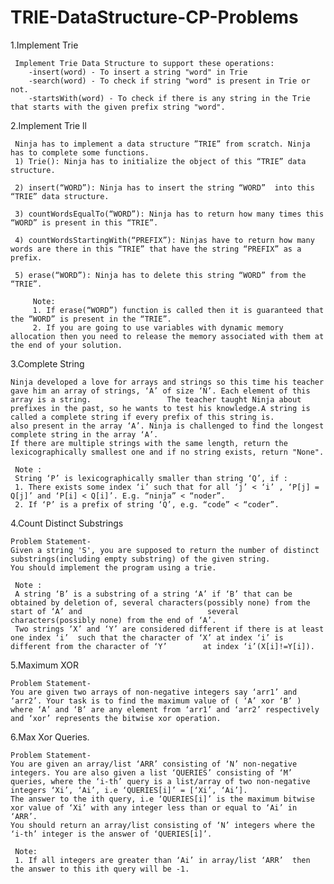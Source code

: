 # TRIE-DataStructure-CP-Problems

1.Implement Trie

     Implement Trie Data Structure to support these operations:
        -insert(word) - To insert a string "word" in Trie
        -search(word) - To check if string "word" is present in Trie or not.
        -startsWith(word) - To check if there is any string in the Trie that starts with the given prefix string "word".
     
     
2.Implement Trie ll

     Ninja has to implement a data structure ”TRIE” from scratch. Ninja has to complete some functions.
     1) Trie(): Ninja has to initialize the object of this “TRIE” data structure.

     2) insert(“WORD”): Ninja has to insert the string “WORD”  into this “TRIE” data structure.

     3) countWordsEqualTo(“WORD”): Ninja has to return how many times this “WORD” is present in this “TRIE”.

     4) countWordsStartingWith(“PREFIX”): Ninjas have to return how many words are there in this “TRIE” that have the string “PREFIX” as a prefix.

     5) erase(“WORD”): Ninja has to delete this string “WORD” from the “TRIE”.
     
         Note:
         1. If erase(“WORD”) function is called then it is guaranteed that the “WORD” is present in the “TRIE”.
         2. If you are going to use variables with dynamic memory allocation then you need to release the memory associated with them at the end of your solution.
         
 3.Complete String
 
    Ninja developed a love for arrays and strings so this time his teacher gave him an array of strings, ‘A’ of size ‘N’. Each element of this array is a string.                 The teacher taught Ninja about prefixes in the past, so he wants to test his knowledge.A string is called a complete string if every prefix of this string is.                also present in the array ‘A’. Ninja is challenged to find the longest complete string in the array ‘A’.
    If there are multiple strings with the same length, return the lexicographically smallest one and if no string exists, return "None".
                    
     Note :
     String ‘P’ is lexicographically smaller than string ‘Q’, if : 
     1. There exists some index ‘i’ such that for all ‘j’ < ‘i’ , ‘P[j] = Q[j]’ and ‘P[i] < Q[i]’. E.g. “ninja” < “noder”.
     2. If ‘P’ is a prefix of string ‘Q’, e.g. “code” < “coder”.
     
4.Count Distinct Substrings

    Problem Statement-
    Given a string 'S', you are supposed to return the number of distinct substrings(including empty substring) of the given string.
    You should implement the program using a trie.
     
     Note :
     A string ‘B’ is a substring of a string ‘A’ if ‘B’ that can be obtained by deletion of, several characters(possibly none) from the start of ‘A’ and                            several characters(possibly none) from the end of ‘A’. 
     Two strings ‘X’ and ‘Y’ are considered different if there is at least one index ‘i’  such that the character of ‘X’ at index ‘i’ is different from the character of ‘Y’        at index ‘i’(X[i]!=Y[i]).
     
 5.Maximum XOR
   
    Problem Statement-
    You are given two arrays of non-negative integers say ‘arr1’ and ‘arr2’. Your task is to find the maximum value of ( ‘A’ xor ‘B’ ) where ‘A’ and ‘B’ are any element from ‘arr1’ and ‘arr2’ respectively and ‘xor’ represents the bitwise xor operation.
      
      
 6.Max Xor Queries.
    
    Problem Statement-
    You are given an array/list ‘ARR’ consisting of ‘N’ non-negative integers. You are also given a list ‘QUERIES’ consisting of ‘M’ queries, where the ‘i-th’ query is a list/array of two non-negative integers ‘Xi’, ‘Ai’, i.e ‘QUERIES[i]’ = [‘Xi’, ‘Ai’].
    The answer to the ith query, i.e ‘QUERIES[i]’ is the maximum bitwise xor value of ‘Xi’ with any integer less than or equal to ‘Ai’ in ‘ARR’.
    You should return an array/list consisting of ‘N’ integers where the ‘i-th’ integer is the answer of ‘QUERIES[i]’.
    
     Note:
     1. If all integers are greater than ‘Ai’ in array/list ‘ARR’  then the answer to this ith query will be -1.
